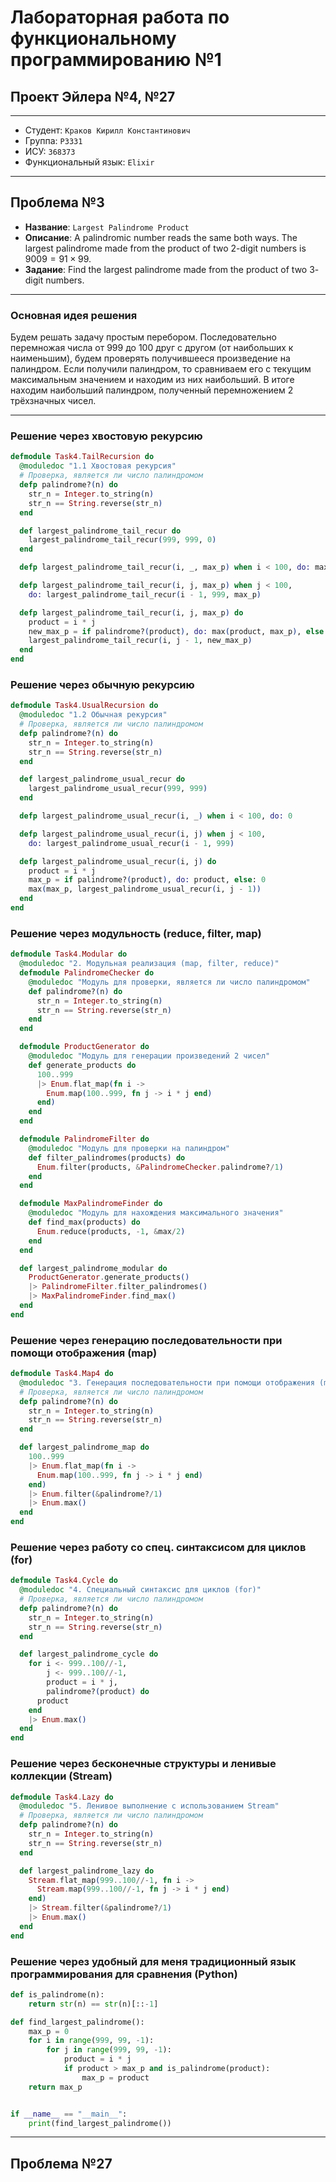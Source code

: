# Лабораторная работа по функциональному программированию №1
## Проект Эйлера №4, №27

---

  * Студент: `Краков Кирилл Константинович`
  * Группа: `P3331`
  * ИСУ: `368373`
  * Функциональный язык: `Elixir`

---

## Проблема №3

  * **Название**: `Largest Palindrome Product`
  * **Описание**: A palindromic number reads the same both ways. The largest palindrome made from the product of two $2$-digit numbers is $9009 = 91 \times 99$.
  * **Задание**: Find the largest palindrome made from the product of two $3$-digit numbers.

---

### Основная идея решения

Будем решать задачу простым перебором. Последовательно перемножая числа от 999 до 100 друг с другом (от наибольших к наименьшим), будем проверять получившееся произведение на палиндром. Если получили палиндром, то сравниваем его с текущим максимальным значением и находим из них наибольший. В итоге находим наибольший палиндром, полученный перемножением 2 трёхзначных чисел.

---

### Решение через хвостовую рекурсию

```elixir
defmodule Task4.TailRecursion do
  @moduledoc "1.1 Хвостовая рекурсия"
  # Проверка, является ли число палиндромом
  defp palindrome?(n) do
    str_n = Integer.to_string(n)
    str_n == String.reverse(str_n)
  end

  def largest_palindrome_tail_recur do
    largest_palindrome_tail_recur(999, 999, 0)
  end

  defp largest_palindrome_tail_recur(i, _, max_p) when i < 100, do: max_p

  defp largest_palindrome_tail_recur(i, j, max_p) when j < 100,
    do: largest_palindrome_tail_recur(i - 1, 999, max_p)

  defp largest_palindrome_tail_recur(i, j, max_p) do
    product = i * j
    new_max_p = if palindrome?(product), do: max(product, max_p), else: max_p
    largest_palindrome_tail_recur(i, j - 1, new_max_p)
  end
end
```

### Решение через обычную рекурсию 

```elixir
defmodule Task4.UsualRecursion do
  @moduledoc "1.2 Обычная рекурсия"
  # Проверка, является ли число палиндромом
  defp palindrome?(n) do
    str_n = Integer.to_string(n)
    str_n == String.reverse(str_n)
  end

  def largest_palindrome_usual_recur do
    largest_palindrome_usual_recur(999, 999)
  end

  defp largest_palindrome_usual_recur(i, _) when i < 100, do: 0

  defp largest_palindrome_usual_recur(i, j) when j < 100,
    do: largest_palindrome_usual_recur(i - 1, 999)

  defp largest_palindrome_usual_recur(i, j) do
    product = i * j
    max_p = if palindrome?(product), do: product, else: 0
    max(max_p, largest_palindrome_usual_recur(i, j - 1))
  end
end
```

### Решение через модульность (reduce, filter, map)

```elixir
defmodule Task4.Modular do
  @moduledoc "2. Модульная реализация (map, filter, reduce)"
  defmodule PalindromeChecker do
    @moduledoc "Модуль для проверки, является ли число палиндромом"
    def palindrome?(n) do
      str_n = Integer.to_string(n)
      str_n == String.reverse(str_n)
    end
  end

  defmodule ProductGenerator do
    @moduledoc "Модуль для генерации произведений 2 чисел"
    def generate_products do
      100..999
      |> Enum.flat_map(fn i ->
        Enum.map(100..999, fn j -> i * j end)
      end)
    end
  end

  defmodule PalindromeFilter do
    @moduledoc "Модуль для проверки на палиндром"
    def filter_palindromes(products) do
      Enum.filter(products, &PalindromeChecker.palindrome?/1)
    end
  end

  defmodule MaxPalindromeFinder do
    @moduledoc "Модуль для нахождения максимального значения"
    def find_max(products) do
      Enum.reduce(products, -1, &max/2)
    end
  end

  def largest_palindrome_modular do
    ProductGenerator.generate_products()
    |> PalindromeFilter.filter_palindromes()
    |> MaxPalindromeFinder.find_max()
  end
end
```

### Решение через генерацию последовательности при помощи отображения (map)

```elixir
defmodule Task4.Map4 do
  @moduledoc "3. Генерация последовательности при помощи отображения (map)"
  # Проверка, является ли число палиндромом
  defp palindrome?(n) do
    str_n = Integer.to_string(n)
    str_n == String.reverse(str_n)
  end

  def largest_palindrome_map do
    100..999
    |> Enum.flat_map(fn i ->
      Enum.map(100..999, fn j -> i * j end)
    end)
    |> Enum.filter(&palindrome?/1)
    |> Enum.max()
  end
end
```

### Решение через работу со спец. синтаксисом для циклов (for)

```elixir
defmodule Task4.Cycle do
  @moduledoc "4. Специальный синтаксис для циклов (for)"
  # Проверка, является ли число палиндромом
  defp palindrome?(n) do
    str_n = Integer.to_string(n)
    str_n == String.reverse(str_n)
  end

  def largest_palindrome_cycle do
    for i <- 999..100//-1,
        j <- 999..100//-1,
        product = i * j,
        palindrome?(product) do
      product
    end
    |> Enum.max()
  end
end
```

### Решение через бесконечные структуры и ленивые коллекции (Stream)

```elixir
defmodule Task4.Lazy do
  @moduledoc "5. Ленивое выполнение с использованием Stream"
  # Проверка, является ли число палиндромом
  defp palindrome?(n) do
    str_n = Integer.to_string(n)
    str_n == String.reverse(str_n)
  end

  def largest_palindrome_lazy do
    Stream.flat_map(999..100//-1, fn i ->
      Stream.map(999..100//-1, fn j -> i * j end)
    end)
    |> Stream.filter(&palindrome?/1)
    |> Enum.max()
  end
end
```

### Решение через удобный для меня традиционный язык программирования для сравнения (Python)

```python
def is_palindrome(n):
    return str(n) == str(n)[::-1]

def find_largest_palindrome():
    max_p = 0
    for i in range(999, 99, -1):
        for j in range(999, 99, -1):
            product = i * j
            if product > max_p and is_palindrome(product):
                max_p = product
    return max_p


if __name__ == "__main__":
    print(find_largest_palindrome())
```

---

## Проблема №27
